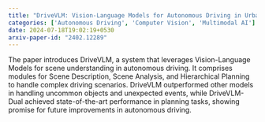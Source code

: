 ```yaml
---
title: "DriveVLM: Vision-Language Models for Autonomous Driving in Urban Environments"
categories: ['Autonomous Driving', 'Computer Vision', 'Multimodal AI']
date: 2024-07-18T19:02:19+0530
arxiv-paper-id: "2402.12289"
---
```

The paper introduces DriveVLM, a system that leverages Vision-Language Models for scene understanding in autonomous driving. It comprises modules for Scene Description, Scene Analysis, and Hierarchical Planning to handle complex driving scenarios. DriveVLM outperformed other models in handling uncommon objects and unexpected events, while DriveVLM-Dual achieved state-of-the-art performance in planning tasks, showing promise for future improvements in autonomous driving.

